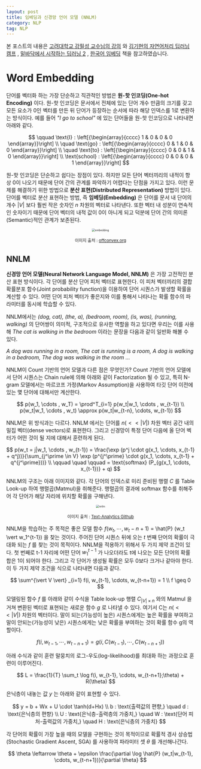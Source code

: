 ```yaml
---
layout: post
title: 임베딩과 신경망 언어 모델 (NNLM)
category: NLP
tag: NLP
---
```




본 포스트의 내용은 [고려대학교 강필성 교수님의 강의](https://www.youtube.com/watch?v=pXCHYq6PXto&list=PLetSlH8YjIfVzHuSXtG4jAC2zbEAErXWm) 와 [김기현의 자연어처리 딥러닝 캠프](http://www.yes24.com/Product/Goods/74802622) , [밑바닥에서 시작하는 딥러닝 2](http://www.yes24.com/Product/Goods/72173703) , [한국어 임베딩](http://m.yes24.com/goods/detail/78569687) 책을 참고하였습니다.



# Word Embedding

단어를 벡터화 하는 가장 단순하고 직관적인 방법은 **원-핫 인코딩(One-hot Encoding)** 이다. 원-핫 인코딩은 문서에서 전체에 있는 단어 개수 만큼의 크기를 갖고 모든 요소가 0인 벡터를 만든 뒤 단어가 등장하는 순서에 따라 해당 인덱스를 1로 변환하는 방식이다. 예를 들어 *"I go to school"* 에 있는 단어들을 원-핫 인코딩으로 나타내면 아래와 같다.


$$
\qquad \text{I} : \left[{\begin{array}{cccc} 1 & 0 & 0 & 0  \end{array}}\right] \\
\quad \text{go} : \left[{\begin{array}{cccc} 0 & 1 & 0 & 0  \end{array}}\right] \\
\quad \text{to} : \left[{\begin{array}{cccc} 0 & 0 & 1 & 0  \end{array}}\right] \\
\text{school} : \left[{\begin{array}{cccc} 0 & 0 & 0 & 1  \end{array}}\right]
$$

원-핫 인코딩은 단순하고 쉽다는 장점이 있다. 하지만 모든 단어 벡터끼리의 내적이 항상 0이 나오기 때문에 단어 간의 관계를 파악하기 어렵다는 단점을 가지고 있다. 이런 문제를 해결하기 위한 방법으로 **분산 표현(Distributed Representation)** 방법이 있다. 단어를 벡터로 분산 표현하는 방법, 즉 **임베딩(Embedding)** 은 단어를 문서 내 단어의 개수 $\vert V \vert$ 보다 훨씬 작은 숫자인 $n$ 차원의 벡터로 나타낸다. 또한 벡터 내 성분이 연속적인 숫자이기 때문에 단어 벡터의 내적 값이 0이 아니게 되고 덕분에 단어 간의 의미론(Semantic)적인 관계가 보존된다.

<p align="center"><img src="https://www.offconvex.org/assets/analogy-small.jpg" alt="embedding" style="zoom:50%;" /></p>

<p align="center" style="font-size:80%">이미지 출처 : <a href="https://www.offconvex.org/2015/12/12/word-embeddings-1/">offconvex.org</a></p>



## NNLM

**신경망 언어 모델(Neural Network Language Model, NNLM)** 은 가장 고전적인 분산 표현 방식이다. 각 단어를 분산 단어 피처 벡터로 표현한다. 이 피처 벡터끼리의 결합 확률분포 함수(Joint probability function)을 이용하여 단어 시퀀스가 발생할 확률을 계산할 수 있다. 어떤 단어 피처 벡터가 좋은지와 이를 통해서 나타나는 확률 함수의 파라미터를 동시에 학습할 수 있다.

NNLM에서는 *(dog, cat), (the, a), (bedroom, room), (is, was), (running, walking)* 의 단어쌍이 의미적, 구조적으로 유사한 역할을 하고 있다면 우리는 이를 사용해 *The cat is walking in the bedroom* 이라는 문장을 다음과 같이 일반화 해볼 수 있다.

*A dog was running in a room, The cat is running is a room, A dog is walking in a bedroom, The dog was walking in the room ...*

NNLM이 Count 기반의 언어 모델과 다른 점은 무엇인가? Count 기반의 언어 모델에서 단어 시퀀스는 Chain rule에 의해 아래와 같이 Factorization 될 수 있고, 특히 N-gram 모델에서는 마르코프 가정(Markov Assumption)을 사용하여 타깃 단어 이전에 있는 몇 단어에 대해서만 계산한다.



$$
p(w_1, \cdots , w_T) = \prod^T_{i=1} p(w_t|w_1, \cdots , w_{t-1}) \\
p(w_t|w_1, \cdots , w_t) \approx p(w_t|w_{t-n}, \cdots, w_{t-1})
$$



NNLM은 위 방식과는 다르다. NNLM 에서는 단어를 $n(<< \vert V \vert)$ 차원 벡터 공간 내의 밀집 벡터(dense vectors)로 표현한다. 그리고 신경망이 특정 단어 다음에 올 단어 벡터가 어떤 것이 될 지에 대해서 훈련하게 된다.


$$
p(w_t = j|w_1, \cdots , w_{t-1}) = \frac{\exp (p^j \cdot g(x_1, \cdots, x_{t-1} + q^j))}{\sum_{j^\prime \in V} \exp (p^{j^\prime} \cdot g(x_1, \cdots, x_{t-1} + q^{j^\prime}))} \\ \qquad \quad \qquad = \text{softmax} (P_{g(x_1, \cdots, x_{t-1})} + q)
$$


NNLM의 구조는 아래 이미지와 같다. 각 단어의 인덱스로 미리 준비된 행렬 $C$ 를 Table Look-up 하여 행렬곱(Matmul)을 취해준다. 행렬곱의 결과에 softmax 함수를 취해주어 각 단어가 해당 자리에 위치할 확률을 구해낸다. 

<p align="center"><img src="http://i.imgur.com/vN66N2D.png" alt="nnlm" style="zoom:50%;" /></p>

<p align="center" style="font-size:80%">이미지 출처 : <a href="https://github.com/pilsung-kang/text-analytics">Text-Analytics Github</a></p>

NNLM을 학습하는 주 목적은 좋은 모델 함수 $f(w_t, \cdots, w_t-n+1)$ = \hat{P} (w_t \vert w_1^{t-1}) 을 찾는 것이다. 주어진 단어 시퀀스 뒤에 오는 $t$ 번째 단어의 확률이 극대화 되는 $f$ 를 찾는 것이 목적이다. NNLM을 적용하기 위해서 두 가지 제약 조건이 있다. 첫 번째로 t-1 자리에 어떤 단어 $w_{1}^{t-1}$ 가 나오더라도 t에 나오는 모든 단어의 확률 합은 1이 되어야 한다. 그리고 각 단어가 생성될 확률은 모두 0보다 크거나 같아야 한다. 이 두 가지 제약 조건을 식으로 나타내면 다음과 같다.


$$
\sum^{\vert V \vert} _{i=1} f(i, w_{t-1}, \cdots, w_{t-n+1}) = 1 \\
f \geq 0
$$


모델링된 함수 $f$ 를 아래와 같이 수식을 Table look-up 행렬 $C_{\vert V \vert \times n}$ 와의 Matmul 을 거쳐 변환된 벡터로 표현되는 새로운 함수 $g$ 로 나타낼 수 있다. 여기서 C는 $n (<< \vert V \vert)$ 차원의 벡터이다. 말이 되는(가능성이 높은) 시퀀스에게는 높은 확률을 부여하고 말이 안되는(가능성이 낮은) 시퀀스에게는 낮은 확률을 부여하는 것이 확률 함수 g의 역할이다. 


$$
f(i, w_{t-1}, \cdots, w_{t-n+1}) = g(i, C(w_{t-1}), \cdots , C(w_{t-n+1}))
$$


아래 수식과 같이 훈련 말뭉치의 로그-우도(log-likelihood)를 최대화 하는 과정으로 훈련이 이루어진다.


$$
L = \frac{1}{T} \sum_t \log f(i, w_{t-1}, \cdots, w_{t-n+1};\theta) + R(\theta)
$$

은닉층이 내놓는 값 $y$ 는 아래와 같이 표현할 수 있다. 


$$
y = b + Wx + U \cdot \tanh(d+Hx) \\
b : \text{출력값의 편향,} \quad d : \text{은닉층의 편향} \\
U : \text{은닉층-출력층의 가중치,} \quad W : \text{단어 피처-출력값의 가중치,} \quad H : \text{은닉층의 가중치}
$$


각 단어의 확률이 가장 높을 때의 모델을 구현하는 것이 목적이므로 확률적 경사 상승법(Stochastic Gradient Ascent, SGA) 를 사용하여 파라미터 셋 $\theta$ 를 개선해나간다.


$$
\theta \leftarrow \theta + \epsilon \frac{\partial \log \hat{P} (w_t|w_{t-1}, \cdots, w_{t-n+1})}{\partial \theta}
$$

